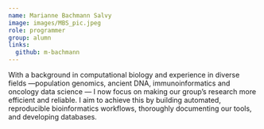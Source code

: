 ```yaml
---
name: Marianne Bachmann Salvy
image: images/MBS_pic.jpeg
role: programmer
group: alumn
links:
  github: m-bachmann
---
```


With a background in computational biology and experience in diverse fields —population genomics, ancient DNA, immunoinformatics and oncology data science — I now focus on making our group’s research more efficient and reliable. I aim to achieve this by building automated, reproducible bioinformatics workflows, thoroughly documenting our tools, and developing databases.
